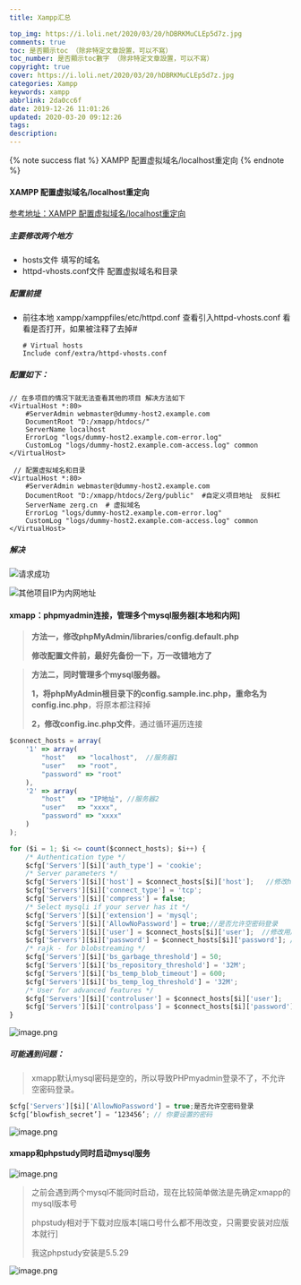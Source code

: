 ```yaml
---
title: Xampp汇总

top_img: https://i.loli.net/2020/03/20/hDBRKMuCLEp5d7z.jpg
comments: true
toc: 是否顯示toc （除非特定文章設置，可以不寫）
toc_number: 是否顯示toc數字 （除非特定文章設置，可以不寫）
copyright: true
cover: https://i.loli.net/2020/03/20/hDBRKMuCLEp5d7z.jpg
categories: Xampp
keywords: xampp
abbrlink: 2da0cc6f
date: 2019-12-26 11:01:26
updated: 2020-03-20 09:12:26
tags:
description:
---
```


<blockquote class="blockquote-center"></blockquote>
{% note success flat %}
XAMPP 配置虚拟域名/localhost重定向
{% endnote %}

#### XAMPP 配置虚拟域名/localhost重定向
[参考地址：XAMPP 配置虚拟域名/localhost重定向](https://juejin.im/post/5c85cc00f265da2dae5158aa#heading-6)

##### 主要修改两个地方
- hosts文件 填写的域名
- httpd-vhosts.conf文件 配置虚拟域名和目录
##### 配置前提
- 前往本地 xampp/xamppfiles/etc/httpd.conf 查看引入httpd-vhosts.conf 看看是否打开，如果被注释了去掉#
    ```
    # Virtual hosts
    Include conf/extra/httpd-vhosts.conf
    ```
##### 配置如下：
```
// 在多项目的情况下就无法查看其他的项目 解决方法如下
<VirtualHost *:80>
    #ServerAdmin webmaster@dummy-host2.example.com
    DocumentRoot "D:/xmapp/htdocs/"
    ServerName localhost
    ErrorLog "logs/dummy-host2.example.com-error.log"
    CustomLog "logs/dummy-host2.example.com-access.log" common
</VirtualHost>

 // 配置虚拟域名和目录
<VirtualHost *:80>
    #ServerAdmin webmaster@dummy-host2.example.com
    DocumentRoot "D:/xmapp/htdocs/Zerg/public"  #自定义项目地址  反斜杠
    ServerName zerg.cn  # 虚拟域名
    ErrorLog "logs/dummy-host2.example.com-error.log"
    CustomLog "logs/dummy-host2.example.com-access.log" common
</VirtualHost>
```
##### 解决

![请求成功](https://i.loli.net/2020/03/22/PhXFV2Jt79A6vDj.png)

![其他项目IP为内网地址](https://i.loli.net/2020/03/22/mloKuWf6OQDZqIe.png)

#### xmapp：phpmyadmin连接，管理多个mysql服务器[本地和内网]

> **方法一，修改phpMyAdmin/libraries/config.default.php**
>
> **修改配置文件前，最好先备份一下，万一改错地方了**

> **方法二，同时管理多个mysql服务器。**
>
> **1，将phpMyAdmin根目录下的config.sample.inc.php，重命名为config.inc.php**，将原本都注释掉
>
> **2，修改config.inc.php文件**，通过循环遍历连接

```js
$connect_hosts = array(
    '1' => array(
        "host"   => "localhost",  //服务器1  
        "user"   => "root",
        "password" => "root"
    ),
    '2' => array(
        "host"   => "IP地址", //服务器2  
        "user"   => "xxxx",
        "password" => "xxxx"
    )
);

for ($i = 1; $i <= count($connect_hosts); $i++) {
    /* Authentication type */
    $cfg['Servers'][$i]['auth_type'] = 'cookie';
    /* Server parameters */
    $cfg['Servers'][$i]['host'] = $connect_hosts[$i]['host'];   //修改host  
    $cfg['Servers'][$i]['connect_type'] = 'tcp';
    $cfg['Servers'][$i]['compress'] = false;
    /* Select mysqli if your server has it */
    $cfg['Servers'][$i]['extension'] = 'mysql';
    $cfg['Servers'][$i]['AllowNoPassword'] = true;//是否允许空密码登录
    $cfg['Servers'][$i]['user'] = $connect_hosts[$i]['user'];  //修改用户名  
    $cfg['Servers'][$i]['password'] = $connect_hosts[$i]['password']; //密码  
    /* rajk - for blobstreaming */
    $cfg['Servers'][$i]['bs_garbage_threshold'] = 50;
    $cfg['Servers'][$i]['bs_repository_threshold'] = '32M';
    $cfg['Servers'][$i]['bs_temp_blob_timeout'] = 600;
    $cfg['Servers'][$i]['bs_temp_log_threshold'] = '32M';
    /* User for advanced features */
    $cfg['Servers'][$i]['controluser'] = $connect_hosts[$i]['user'];
    $cfg['Servers'][$i]['controlpass'] = $connect_hosts[$i]['password'];
}
```

![image.png](https://i.loli.net/2020/03/22/7bY2RlWkZsEyK5C.png)

##### 可能遇到问题：

> xmapp默认mysql密码是空的，所以导致PHPmyadmin登录不了，不允许空密码登录。

```js
$cfg['Servers'][$i]['AllowNoPassword'] = true;是否允许空密码登录
$cfg[‘blowfish_secret’] = ‘123456’; // 你要设置的密码
```

![image.png](https://i.loli.net/2020/03/22/xFqTsLaYjwtv19z.png)

#### xmapp和phpstudy同时启动mysql服务

![image.png](https://i.loli.net/2020/03/22/9IKVuw4mkDTqz61.png)

> 之前会遇到两个mysql不能同时启动，现在比较简单做法是先确定xmapp的mysql版本号
>
> phpstudy相对于下载对应版本[端口号什么都不用改变，只需要安装对应版本就行]
>
> 我这phpstudy安装是5.5.29

![image.png](https://i.loli.net/2020/03/22/Gp3qQZMdnwXx9k2.png)


